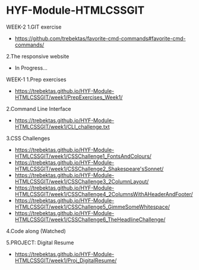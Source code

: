 # HYF-Module-HTMLCSSGIT

WEEK-2
1.GIT exercise
- https://github.com/trebektas/favorite-cmd-commands#favorite-cmd-commands/

2.The responsive website
- In Progress...

WEEK-1
1.Prep exercises
- https://trebektas.github.io/HYF-Module-HTMLCSSGIT/week1/PrepExercises_Week1/

2.Command Line Interface
- https://trebektas.github.io/HYF-Module-HTMLCSSGIT/week1/CLI_challenge.txt

3.CSS Challenges
- https://trebektas.github.io/HYF-Module-HTMLCSSGIT/week1/CSSChallenge1_FontsAndColours/
- https://trebektas.github.io/HYF-Module-HTMLCSSGIT/week1/CSSChallenge2_Shakespeare'sSonnet/
- https://trebektas.github.io/HYF-Module-HTMLCSSGIT/week1/CSSChallenge3_2ColumnLayout/
- https://trebektas.github.io/HYF-Module-HTMLCSSGIT/week1/CSSChallenge4_2ColumnsWithAHeaderAndFooter/
- https://trebektas.github.io/HYF-Module-HTMLCSSGIT/week1/CSSChallenge5_GimmeSomeWhitespace/
- https://trebektas.github.io/HYF-Module-HTMLCSSGIT/week1/CSSChallenge6_TheHeadlineChallenge/

4.Code along (Watched)

5.PROJECT: Digital Resume
- https://trebektas.github.io/HYF-Module-HTMLCSSGIT/week1/Proj_DigitalResume/
